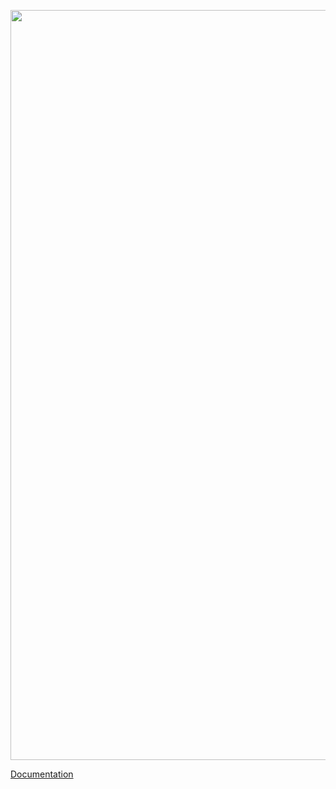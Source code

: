 <p align="center">
  <a href="https://useweb.vercel.app/?path=/story/packages-serverless-firebase-usefirebase--example" rel="noopener" target="_blank"><img width="1200" src="https://github.com/jeremytenjo/useweb/blob/main/packages/serverless/firebase/useFirebase/public/images/banner.svg?raw=true" alt="useFirebase logo"></a></p>
</p>

<a href="https://useweb.vercel.app/?path=/story/packages-serverless-firebase-usefirebase--example" rel="noopener" target="_blank">Documentation</a>
